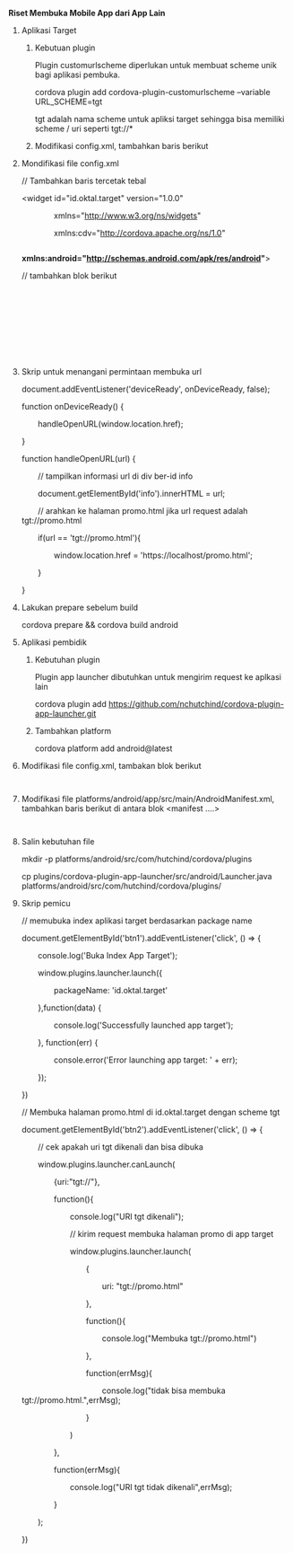 ﻿**Riset Membuka Mobile App dari App Lain**

1. Aplikasi Target
   1. Kebutuan plugin

      Plugin customurlscheme diperlukan untuk membuat scheme unik bagi aplikasi pembuka.

      cordova plugin add cordova-plugin-customurlscheme –variable URL\_SCHEME=tgt

      tgt adalah nama scheme untuk apliksi target sehingga bisa memiliki scheme / uri seperti tgt://\*

   1. Modifikasi config.xml, tambahkan baris berikut

      <allow-intent href="tgt://\*/\*" />

1. Mondifikasi file config.xml

   // Tambahkan baris tercetak tebal

   <widget id="id.oktal.target" version="1.0.0"

   `        `xmlns="http://www.w3.org/ns/widgets"

   `        `xmlns:cdv="http://cordova.apache.org/ns/1.0"

   `        `**xmlns:android="<http://schemas.android.com/apk/res/android>"**>

   // tambahkan blok berikut

   <platform name="android">    

   `        `<!-- export the MainActivity -->

   `        `<edit-config file="AndroidManifest.xml" mode="merge" target="/manifest/application/activity[@android:name='MainActivity']">

   `            `<activity android:name="MainActivity" android:exported="true" />

   `        `</edit-config>

   `    `</platform>

1. Skrip untuk menangani permintaan membuka url

   document.addEventListener('deviceReady', onDeviceReady, false);

   function onDeviceReady() {

   `    `handleOpenURL(window.location.href);

   }

   function handleOpenURL(url) {

   `    `// tampilkan informasi url di div ber-id info

   `    `document.getElementById('info').innerHTML = url;

   `    `// arahkan ke halaman promo.html jika url request adalah tgt://promo.html

   `    `if(url == 'tgt://promo.html'){

   `        `window.location.href = 'https://localhost/promo.html';

   `    `}

   }

1. Lakukan prepare sebelum build

   cordova prepare && cordova build android

1. Aplikasi pembidik
   1. Kebutuhan plugin

      Plugin app launcher dibutuhkan untuk mengirim request ke aplkasi lain

      cordova plugin add https://github.com/nchutchind/cordova-plugin-app-launcher.git

   1. Tambahkan platform

      cordova platform add android@latest

1. Modifikasi file config.xml, tambakan blok berikut

   <feature name="Launcher">

   `    `<param name="android-package" value="com.hutchind.cordova.plugins.launcher.Launcher" />

   </feature>

1. Modifikasi file platforms/android/app/src/main/AndroidManifest.xml, tambahkan baris berikut di antara blok <manifest ....> </manifest>

   <queries>

   `    `<package android:name="id.oktal.target" />

   </queries>

1. Salin kebutuhan file

   mkdir -p platforms/android/src/com/hutchind/cordova/plugins

   cp plugins/cordova-plugin-app-launcher/src/android/Launcher.java platforms/android/src/com/hutchind/cordova/plugins/

1. Skrip pemicu

   // memubuka index aplikasi target berdasarkan package name

   document.getElementById('btn1').addEventListener('click', () => {

   `    `console.log('Buka Index App Target');

   `    `window.plugins.launcher.launch({

   `        `packageName: 'id.oktal.target'

   `    `},function(data) {

   `        `console.log('Successfully launched app target');

   `    `}, function(err) {

   `        `console.error('Error launching app target: ' + err);

   `    `});

   })

   // Membuka halaman promo.html di id.oktal.target dengan scheme tgt

   document.getElementById('btn2').addEventListener('click', () => {

   `    `// cek apakah uri tgt dikenali dan bisa dibuka

   `    `window.plugins.launcher.canLaunch(

   `        `{uri:"tgt://"},

   `        `function(){

   `            `console.log("URI tgt dikenali");

            

   `		    `// kirim request membuka halaman promo di app target

   `		    `window.plugins.launcher.launch(

   `                `{

   `                    `uri: "tgt://promo.html"

   `                `},

   `                `function(){

   `                    `console.log("Membuka tgt://promo.html")

   `                `},

   `                `function(errMsg){

   `                    `console.log("tidak bisa membuka tgt://promo.html.",errMsg);

   `                `}

   `            `)

   `        `},

   `        `function(errMsg){

   `            `console.log("URI tgt tidak dikenali",errMsg);

   `        `}

   `    `);

   })
